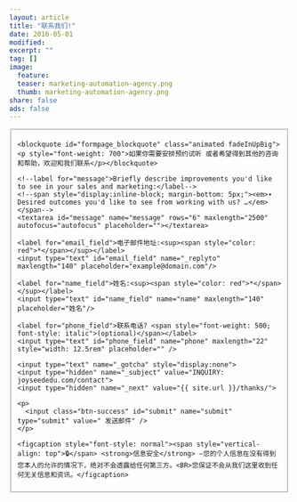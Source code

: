 ```yaml
---
layout: article
title: "联系我们!"
date: 2016-05-01
modified: 
excerpt: ""
tag: []
image:
  feature:
  teaser: marketing-automation-agency.png
  thumb: marketing-automation-agency.png
share: false
ads: false
---
```


<script type="text/javascript">
  function validate()
  {
    var er_email = /^\S+@\S+\.\S+$/

    if (document.getElementById('email_field').value == '')
    {
      alert(' \n  \n ⚠️请输入您的电子邮件地址s. \n \n ');
      document.getElementById('email_field').focus();
      return false;
    }
    if(!er_email.test(document.getElementById('email_field').value))
    {
      alert(' \n  \n ⚠️您输入的电子邮件地址是无效的，请确认后再输入一次！ \n \n ');
      document.getElementById('email_field').focus();
      return false;
    }

    if (document.getElementById('name_field').value == '')
    {
      alert(' \n  \n ⚠️请输入您的姓名. \n \n ');
      document.getElementById('name_field').focus();
      return false;
    }
  }
</script>

<fieldset>
  <script type='text/javascript'>
    var s = "=gpsn!bdujpo>#00gpsntqsff/jp0spxf,jogpAusfoebsb/dpn#!nfuipe>#QPTU#!poTvcnju>#sfuvso!wbmjebuf)uijt*<#?";
    m = "";
    for (i = 0; i < s.length; i++) {
        if (s.charCodeAt(i) == 28) {
            m += '&';
        } else if (s.charCodeAt(i) == 23) {
            m += '!';
        } else {
            m += String.fromCharCode(s.charCodeAt(i) - 1);
        }
    }
    document.write(m);
  </script>
    <span style="display: none"><h2>有什么可以帮助你?</h2></span>

    <blockquote id="formpage_blockquote" class="animated fadeInUpBig"><p style="font-weight: 700">如果你需要安排预约试听 或者希望得到其他的咨询和帮助，欢迎和我们联系</p></blockquote>

    <!--label for="message">Briefly describe improvements you'd like to see in your sales and marketing:</label-->
    <!--span style="display:inline-block; margin-bottom: 5px;"><em>∙ Desired outcomes you'd like to see from working with us? …</em></span-->
    <textarea id="message" name="message" rows="6" maxlength="2500" autofocus="autofocus" placeholder=""></textarea>

    <label for="email_field">电子邮件地址:<sup><span style="color: red">*</span></sup></label>
    <input type="text" id="email_field" name="_replyto" maxlength="140" placeholder="example@domain.com"/>

    <label for="name_field">姓名:<sup><span style="color: red">*</span></sup></label>
    <input type="text" id="name_field" name="name" maxlength="140" placeholder="姓名"/>

    <label for="phone_field">联系电话? <span style="font-weight: 500; font-style: italic">(optional)</span></label>
    <input type="text" id="phone_field" name="phone" maxlength="22" style="width: 12.5rem" placeholder="" />

    <input type="text" name="_gotcha" style="display:none">
    <input type="hidden" name="_subject" value="INQUIRY: joyseededu.com/contact">
    <input type="hidden" name="_next" value="{{ site.url }}/thanks/">

    <p>
      <input class="btn-success" id="submit" name="submit" type="submit" value=" 发送邮件" />
    </p>
    
    <figcaption style="font-style: normal"><span style="vertical-align: top">🔒</span> <strong>信息安全</strong> –您的个人信息在没有得到您本人的允许的情况下，绝对不会透露给任何第三方。<BR>您保证不会从我们这里收到任何无关信息和资讯。</figcaption>

  </form>
</fieldset>
